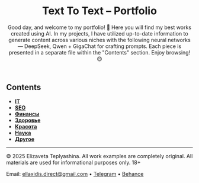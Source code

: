 <header>

# Text To Text – Portfolio

Good day, and welcome to my portfolio! 🙌 Here you will find my best works created using AI. In my projects, I have utilized up-to-date information to generate content across various niches with the following neural networks — DeepSeek, Qwen + GigaChat for crafting prompts. Each piece is presented in a separate file within the "Contents" section. Enjoy browsing! 😊

</header>

## Contents

- **[IT](финансы/)**
- **[SEO](СЕО/)**
- **[Финансы](копирайтинг/)**
- **[Здоровье](нумерология/)**
- **[Красота](личное/)**
- **[Наука](мультипромпт/)**
- **[Другое](мультипромпт/)**
  
<footer>

---

&copy; 2025 Elizaveta Teplyashina. All work examples are completely original. All materials are used for informational purposes only. 18+

Email: ellaxidis.direct@gmail.com &bull; [Telegram](https://t.me/ellaxidis) &bull; [Behance](https://www.behance.net/ellaxidis)

</footer>
